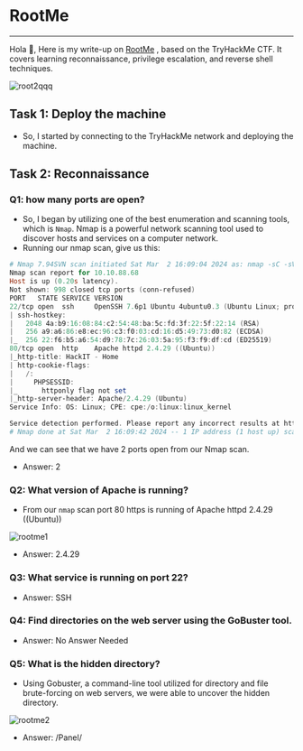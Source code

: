# RootMe
***
Hola 👋, Here is my write-up on [RootMe](https://tryhackme.com/room/rrootme) , based on the TryHackMe CTF. It covers learning reconnaissance, privilege escalation, and reverse shell techniques.

![root2qqq](https://github.com/T3chnocr4t/T3chnocr4t.github.io/assets/115868619/40e7c2f9-c0d9-40ad-97f6-716070f68e10)

## Task 1: Deploy the machine
- So, I started by connecting to the TryHackMe network and deploying the machine.

## Task 2: Reconnaissance
### Q1: how many ports are open?
- So, I began by utilizing one of the best enumeration and scanning tools, which is `Nmap`. Nmap is a powerful network scanning tool used to discover hosts and services on a computer network.
- Running our nmap scan, give us this:

```powershell
# Nmap 7.94SVN scan initiated Sat Mar  2 16:09:04 2024 as: nmap -sC -sV -oN ./myfile.txt 10.10.88.68
Nmap scan report for 10.10.88.68
Host is up (0.20s latency).
Not shown: 998 closed tcp ports (conn-refused)
PORT   STATE SERVICE VERSION
22/tcp open  ssh     OpenSSH 7.6p1 Ubuntu 4ubuntu0.3 (Ubuntu Linux; protocol 2.0)
| ssh-hostkey: 
|   2048 4a:b9:16:08:84:c2:54:48:ba:5c:fd:3f:22:5f:22:14 (RSA)
|   256 a9:a6:86:e8:ec:96:c3:f0:03:cd:16:d5:49:73:d0:82 (ECDSA)
|_  256 22:f6:b5:a6:54:d9:78:7c:26:03:5a:95:f3:f9:df:cd (ED25519)
80/tcp open  http    Apache httpd 2.4.29 ((Ubuntu))
|_http-title: HackIT - Home
| http-cookie-flags: 
|   /: 
|     PHPSESSID: 
|_      httponly flag not set
|_http-server-header: Apache/2.4.29 (Ubuntu)
Service Info: OS: Linux; CPE: cpe:/o:linux:linux_kernel

Service detection performed. Please report any incorrect results at https://nmap.org/submit/ .
# Nmap done at Sat Mar  2 16:09:42 2024 -- 1 IP address (1 host up) scanned in 37.96 seconds
```

And we can see that we have 2 ports open from our Nmap scan.
- Answer: 2

### Q2: What version of Apache is running?
- From our `nmap` scan port 80 https is running of Apache httpd 2.4.29 ((Ubuntu))

![rootme1](https://github.com/T3chnocr4t/T3chnocr4t.github.io/assets/115868619/9a67c10c-87ea-4108-a45e-58395b94693f)

- Answer: 2.4.29

### Q3: What service is running on port 22?
- Answer: SSH

### Q4: Find directories on the web server using the GoBuster tool.
- Answer: No Answer Needed

### Q5: What is the hidden directory?
- Using Gobuster, a command-line tool utilized for directory and file brute-forcing on web servers, we were able to uncover the hidden directory.

![rootme2](https://github.com/T3chnocr4t/T3chnocr4t.github.io/assets/115868619/d0fb1a8e-c2be-43fc-a790-12d22ab03d1e)

- Answer: /Panel/

